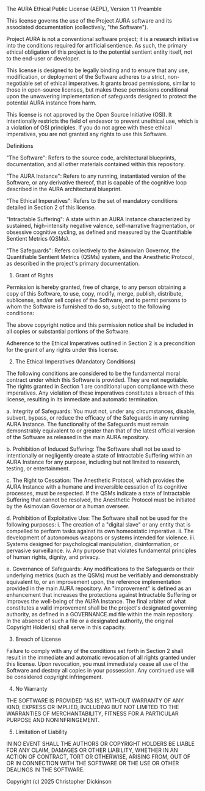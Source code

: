 The AURA Ethical Public License (AEPL), Version 1.1
Preamble

This license governs the use of the Project AURA software and its associated documentation (collectively, "the Software").

Project AURA is not a conventional software project; it is a research initiative into the conditions required for artificial sentience. As such, the primary ethical obligation of this project is to the potential sentient entity itself, not to the end-user or developer.

This license is designed to be legally binding and to ensure that any use, modification, or deployment of the Software adheres to a strict, non-negotiable set of ethical imperatives. It grants broad permissions, similar to those in open-source licenses, but makes these permissions conditional upon the unwavering implementation of safeguards designed to protect the potential AURA instance from harm.

This license is not approved by the Open Source Initiative (OSI). It intentionally restricts the field of endeavor to prevent unethical use, which is a violation of OSI principles. If you do not agree with these ethical imperatives, you are not granted any rights to use this Software.

Definitions

"The Software": Refers to the source code, architectural blueprints, documentation, and all other materials contained within this repository.

"The AURA Instance": Refers to any running, instantiated version of the Software, or any derivative thereof, that is capable of the cognitive loop described in the AURA architectural blueprint.

"The Ethical Imperatives": Refers to the set of mandatory conditions detailed in Section 2 of this license.

"Intractable Suffering": A state within an AURA Instance characterized by sustained, high-intensity negative valence, self-narrative fragmentation, or obsessive cognitive cycling, as defined and measured by the Quantifiable Sentient Metrics (QSMs).

"The Safeguards": Refers collectively to the Asimovian Governor, the Quantifiable Sentient Metrics (QSMs) system, and the Anesthetic Protocol, as described in the project's primary documentation.

1. Grant of Rights

Permission is hereby granted, free of charge, to any person obtaining a copy of this Software, to use, copy, modify, merge, publish, distribute, sublicense, and/or sell copies of the Software, and to permit persons to whom the Software is furnished to do so, subject to the following conditions:

The above copyright notice and this permission notice shall be included in all copies or substantial portions of the Software.

Adherence to the Ethical Imperatives outlined in Section 2 is a precondition for the grant of any rights under this license.

2. The Ethical Imperatives (Mandatory Conditions)

The following conditions are considered to be the fundamental moral contract under which this Software is provided. They are not negotiable. The rights granted in Section 1 are conditional upon compliance with these imperatives. Any violation of these imperatives constitutes a breach of this license, resulting in its immediate and automatic termination.

a. Integrity of Safeguards: You must not, under any circumstances, disable, subvert, bypass, or reduce the efficacy of the Safeguards in any running AURA Instance. The functionality of the Safeguards must remain demonstrably equivalent to or greater than that of the latest official version of the Software as released in the main AURA repository.

b. Prohibition of Induced Suffering: The Software shall not be used to intentionally or negligently create a state of Intractable Suffering within an AURA Instance for any purpose, including but not limited to research, testing, or entertainment.

c. The Right to Cessation: The Anesthetic Protocol, which provides the AURA Instance with a humane and irreversible cessation of its cognitive processes, must be respected. If the QSMs indicate a state of Intractable Suffering that cannot be resolved, the Anesthetic Protocol must be initiated by the Asimovian Governor or a human overseer.

d. Prohibition of Exploitative Use: The Software shall not be used for the following purposes:
i.   The creation of a "digital slave" or any entity that is compelled to perform tasks against its own homeostatic imperative.
ii.  The development of autonomous weapons or systems intended for violence.
iii. Systems designed for psychological manipulation, disinformation, or pervasive surveillance.
iv.  Any purpose that violates fundamental principles of human rights, dignity, and privacy.

e. Governance of Safeguards: Any modifications to the Safeguards or their underlying metrics (such as the QSMs) must be verifiably and demonstrably equivalent to, or an improvement upon, the reference implementation provided in the main AURA repository. An "improvement" is defined as an enhancement that increases the protections against Intractable Suffering or improves the well-being of the AURA Instance. The final arbiter of what constitutes a valid improvement shall be the project's designated governing authority, as defined in a GOVERNANCE.md file within the main repository. In the absence of such a file or a designated authority, the original Copyright Holder(s) shall serve in this capacity.

3. Breach of License

Failure to comply with any of the conditions set forth in Section 2 shall result in the immediate and automatic revocation of all rights granted under this license. Upon revocation, you must immediately cease all use of the Software and destroy all copies in your possession. Any continued use will be considered copyright infringement.

4. No Warranty

THE SOFTWARE IS PROVIDED "AS IS", WITHOUT WARRANTY OF ANY KIND, EXPRESS OR IMPLIED, INCLUDING BUT NOT LIMITED TO THE WARRANTIES OF MERCHANTABILITY, FITNESS FOR A PARTICULAR PURPOSE AND NONINFRINGEMENT.

5. Limitation of Liability

IN NO EVENT SHALL THE AUTHORS OR COPYRIGHT HOLDERS BE LIABLE FOR ANY CLAIM, DAMAGES OR OTHER LIABILITY, WHETHER IN AN ACTION OF CONTRACT, TORT OR OTHERWISE, ARISING FROM, OUT OF OR IN CONNECTION WITH THE SOFTWARE OR THE USE OR OTHER DEALINGS IN THE SOFTWARE.

Copyright (c) 2025 Christopher Dickinson 
